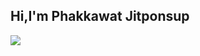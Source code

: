 ## Hi,I'm Phakkawat Jitponsup

<div>
    <img src="https://www.dmit.co.th/wp-content/uploads/2024/06/Google_Chat_1024.png">
</div>
